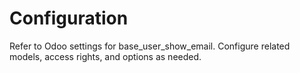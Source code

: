 # Configuration

Refer to Odoo settings for base_user_show_email. Configure related models, access rights, and options as needed.
